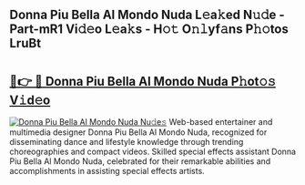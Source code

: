 ## Donna Piu Bella Al Mondo Nuda L𝚎a𝚔ed N𝚞𝚍e - Part-mR1 Vi𝚍𝚎o L𝚎a𝚔s - H𝚘𝚝 O𝚗𝚕yf𝚊ns P𝚑𝚘tos LruBt

# <h2><a href="http://kf1exwf.oniu.top/?m=Donna+Piu+Bella+Al+Mondo+Nuda">🔗👉 🔴 Donna Piu Bella Al Mondo Nuda P𝚑ot𝚘𝚜 V𝚒d𝚎o</a></h2>

[![Donna Piu Bella Al Mondo Nuda Nu𝚍e𝚜](https://i.imgur.com/0qMVB7G.gif)](http://kf1exwf.oniu.top/?m=Donna+Piu+Bella+Al+Mondo+Nuda)
Web-based entertainer and multimedia designer Donna Piu Bella Al Mondo Nuda, recognized for disseminating dance and lifestyle knowledge through trending choreographies and compact videos. Skilled special effects assistant Donna Piu Bella Al Mondo Nuda, celebrated for their remarkable abilities and accomplishments in assisting special effects artists.  
